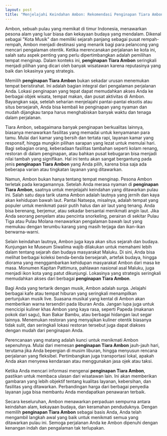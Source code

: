 ```yaml
---
layout: post
title: "Menjelajahi Keindahan Ambon: Rekomendasi Penginapan Tiara Ambon dan Pesona Sekitarnya"
---
```


Ambon, sebuah pulau yang memikat di timur Indonesia, menawarkan pesona alam yang luar biasa dan kekayaan budaya yang mendalam. Dikenal sebagai "Kota Musik" dan memiliki sejarah panjang sebagai pusat rempah-rempah, Ambon menjadi destinasi yang menarik bagi para pelancong yang mencari pengalaman otentik. Ketika merencanakan perjalanan ke kota ini, salah satu aspek penting yang perlu dipertimbangkan adalah pemilihan tempat menginap. Dalam konteks ini, **penginapan Tiara Ambon** seringkali menjadi pilihan yang dicari oleh banyak wisatawan karena reputasinya yang baik dan lokasinya yang strategis.

Memilih **penginapan Tiara Ambon** bukan sekadar urusan menemukan tempat beristirahat. Ini adalah bagian integral dari pengalaman perjalanan Anda. Lokasi penginapan yang tepat dapat memudahkan akses Anda ke berbagai objek wisata, tempat makan, dan pusat aktivitas di Ambon. Bayangkan saja, setelah seharian menjelajahi pantai-pantai eksotis atau situs bersejarah, Anda bisa kembali ke penginapan yang nyaman dan mudah dijangkau tanpa harus menghabiskan banyak waktu dan tenaga dalam perjalanan.

Tiara Ambon, sebagaimana banyak penginapan berkualitas lainnya, biasanya menawarkan fasilitas yang memadai untuk kenyamanan para tamu. Mulai dari kamar yang bersih dan tertata rapi, layanan kamar yang responsif, hingga mungkin pilihan sarapan yang lezat untuk memulai hari. Bagi sebagian orang, keberadaan fasilitas tambahan seperti kolam renang, restoran di dalam penginapan, atau bahkan pusat kebugaran bisa menjadi nilai tambah yang signifikan. Hal ini tentu akan sangat bergantung pada jenis **penginapan Tiara Ambon** yang Anda pilih, karena bisa saja ada beberapa varian atau tingkatan layanan yang ditawarkan.

Namun, Ambon bukan hanya tentang tempat menginap. Pesona Ambon terletak pada keragamannya. Setelah Anda merasa nyaman di **penginapan Tiara Ambon**, saatnya untuk menjelajahi keindahan yang ditawarkan pulau ini. Salah satu daya tarik utama Ambon adalah lautnya yang jernih dan kaya akan kehidupan bawah laut. Pantai Natsepa, misalnya, adalah tempat yang populer untuk menikmati pasir putih halus dan air laut yang tenang. Anda bisa berenang, berjemur, atau sekadar bersantai menikmati angin laut. Jika Anda seorang penyelam atau pencinta snorkeling, perairan di sekitar Pulau Tiga atau Pulau Molana menawarkan pengalaman bawah laut yang memukau dengan terumbu karang yang masih terjaga dan ikan-ikan berwarna-warni.

Selain keindahan lautnya, Ambon juga kaya akan situs sejarah dan budaya. Kunjungan ke Museum Siwalima wajib dilakukan untuk memahami lebih dalam tentang sejarah dan budaya masyarakat Maluku. Di sini, Anda bisa melihat berbagai koleksi benda-benda bersejarah, artefak budaya, hingga diorama yang menggambarkan kehidupan masyarakat Ambon dari masa ke masa. Monumen Kapitan Pattimura, pahlawan nasional asal Maluku, juga menjadi ikon kota yang patut dikunjungi. Lokasinya yang strategis seringkali memudahkan akses dari berbagai **penginapan Tiara Ambon**.

Bagi Anda yang tertarik dengan musik, Ambon adalah surga. Jelajahi berbagai kafe atau tempat hiburan yang seringkali menampilkan pertunjukan musik live. Suasana musikal yang kental di Ambon akan memberikan warna tersendiri pada liburan Anda. Jangan lupa juga untuk mencicipi kuliner khas Ambon yang kaya rasa, seperti Papeda (makanan pokok dari sagu), Ikan Bakar Bambu, atau berbagai hidangan laut segar lainnya. Menemukan restoran yang menyajikan kuliner otentik biasanya tidak sulit, dan seringkali lokasi restoran tersebut juga dapat diakses dengan mudah dari penginapan Anda.

Perencanaan yang matang adalah kunci untuk menikmati Ambon sepenuhnya. Mulai dari memesan **penginapan Tiara Ambon** jauh-jauh hari, terutama jika Anda bepergian di musim liburan, hingga menyusun rencana perjalanan yang fleksibel. Pertimbangkan juga transportasi lokal, apakah Anda akan menyewa kendaraan atau menggunakan jasa ojek atau taksi.

Ketika Anda mencari informasi mengenai **penginapan Tiara Ambon**, pastikan untuk membaca ulasan dari wisatawan lain. Ini akan memberikan gambaran yang lebih objektif tentang kualitas layanan, kebersihan, dan fasilitas yang ditawarkan. Perbandingan harga dari berbagai penyedia layanan juga bisa membantu Anda mendapatkan penawaran terbaik.

Secara keseluruhan, Ambon menawarkan perpaduan sempurna antara keindahan alam, kekayaan budaya, dan keramahan penduduknya. Dengan memilih **penginapan Tiara Ambon** sebagai basis Anda, Anda telah mengambil langkah awal yang baik untuk menikmati semua yang ditawarkan pulau ini. Semoga perjalanan Anda ke Ambon dipenuhi dengan kenangan indah dan pengalaman tak terlupakan.
